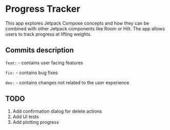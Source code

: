 # Progress Tracker

This app explores Jetpack Compose concepts and how they can be combined with other Jetpack components like Room or Hilt. The app allows users to track progress at lifting weights.

## Commits description

`feat:` - contains user facing features

`fix:` - contains bug fixes

`dev:` - contains changes not related to the user experience

## TODO

1. Add confirmation dialog for delete actions
1. Add UI tests
1. Add plotting progress
